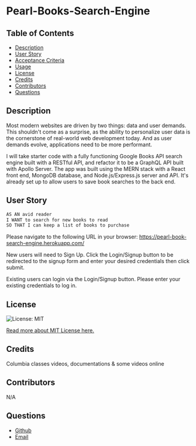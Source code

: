 # Pearl-Books-Search-Engine
## Table of Contents
* [Description](#Description)
* [User Story](#User-Story)
* [Acceptance Criteria](#Acceptance-Criteria)
* [Usage](#usage)
* [License](#license)
* [Credits](#credits)
* [Contributors](#contributors)
* [Questions](#bugreport)

## Description
 Most modern websites are driven by two things: data and user demands. This shouldn't come as a surprise, as the ability to personalize user data is the cornerstone of real-world web development today. And as user demands evolve, applications need to be more performant.

I will take starter code with a fully functioning Google Books API search engine built with a RESTful API, and refactor it to be a GraphQL API built with Apollo Server. The app was built using the MERN stack with a React front end, MongoDB database, and Node.js/Express.js server and API. It's already set up to allow users to save book searches to the back end. 


## User Story

```md
AS AN avid reader
I WANT to search for new books to read
SO THAT I can keep a list of books to purchase
```




Please navigate to the following URL in your browser:
https://pearl-book-search-engine.herokuapp.com/ 



New users will need to Sign Up. Click the Login/Signup button to be redirected to the signup form and enter your desired credentials then click submit.

Existing users can login via the Login/Signup button. Please enter your existing credentials to log in.


## License 
![License: MIT](https://img.shields.io/badge/License-MIT-yellow.svg) 

[Read more about MIT License here.](https://opensource.org/licenses/MIT)

## Credits
Columbia classes videos, documentations & some videos online

## Contributors
N/A

## Questions
- [Github](https://github.com/miklos-petronia)
- [Email](mailto:miklos.petronia@hotmail.com)
